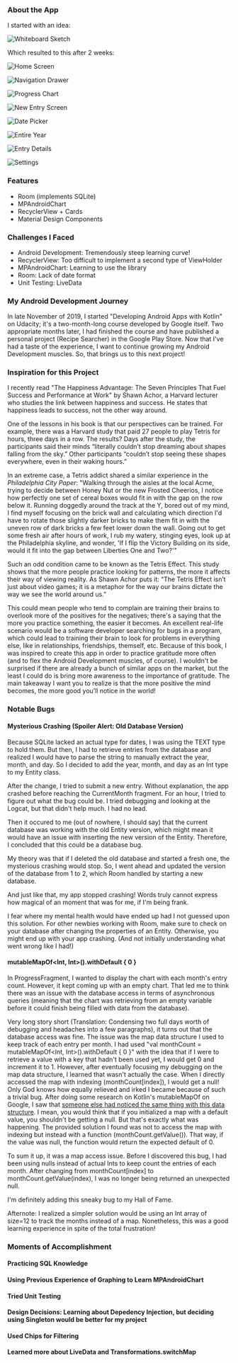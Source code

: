 ### About the App
I started with an idea:

![Whiteboard Sketch](/images/whiteboardDraft.jpg)

Which resulted to this after 2 weeks:

![Home Screen](/images/homeScreen.jpg)

![Navigation Drawer](/images/navDrawer.jpg)

![Progress Chart](/images/progressChart.jpg)

![New Entry Screen](/images/newEntryScreen.jpg)

![Date Picker](/images/datePicker.jpg)

![Entire Year](/images/entireYearScreen.jpg)

![Entry Details](/images/entryDetailsScreen.jpg)

![Settings](/images/settingsScreen.jpg)

### Features
- Room (implements SQLite)
- MPAndroidChart
- RecyclerView + Cards
- Material Design Components

### Challenges I Faced
- Android Development: Tremendously steep learning curve!
- RecyclerView: Too difficult to implement a second type of ViewHolder
- MPAndroidChart: Learning to use the library
- Room: Lack of date format
- Unit Testing: LiveData

### My Android Development Journey

In late November of 2019, I started "Developing Android Apps with Kotlin"⁠ on Udacity; it's a two-month-long course developed by Google itself. Two appropriate months later, I had finished the course and have published a personal project (Recipe Searcher) in the Google Play Store. Now that I've had a taste of the experience, I want to continue growing my Android Development muscles. So, that brings us to this next project!

### Inspiration for this Project

I recently read "The Happiness Advantage: The Seven Principles That Fuel Success and Performance at Work" by Shawn Achor, a Harvard lecturer who studies the link between happiness and success.  He states that happiness leads to success, not the other way around. 

One of the lessons in his book is that our perspectives can be trained. For example, there was a Harvard study that paid 27 people to play Tetris for hours, three days in a row. The results? Days after the study, the participants said their minds “literally couldn’t stop dreaming about shapes falling from the sky.” Other participants “couldn’t stop seeing these shapes everywhere, even in their waking hours.” 

In an extreme case, a Tetris addict shared a similar experience in the *Philadelphia City Paper*: "Walking through the aisles at the local Acme, trying to decide between Honey Nut or the new Frosted Cheerios, I notice how perfectly one set of cereal boxes would fit in with the gap on the row below it. Running doggedly around the track at the Y, bored out of my mind, I find myself focusing on the brick wall and calculating which direction I'd have to rotate those slightly darker bricks to make them fit in with the uneven row of dark bricks a few feet lower down the wall. Going out to get some fresh air after hours of work, I rub my watery, stinging eyes, look up at the Philadelphia skyline, and wonder, 'If I flip the Victory Building on its side, would it fit into the gap between Liberties One and Two?'"

Such an odd condition came to be known as the Tetris Effect. This study shows that the more people practice looking for patterns, the more it affects their way of viewing reality. As Shawn Achor puts it: “The Tetris Effect isn’t just about video games; it is a metaphor for the way our brains dictate the way we see the world around us.” 

This could mean people who tend to complain are training their brains to overlook more of the positives for the negatives; there's a saying that the more you practice something, the easier it becomes. An excellent real-life scenario would be a software developer searching for bugs in a program, which could lead to training their brain to look for problems in everything else, like in relationships, friendships, themself, etc. Because of this book, I was inspired to create this app in order to practice gratitude more often (and to flex the Android Development muscles, of course). I wouldn't be surprised if there are already a bunch of similar apps on the market, but the least I could do is bring more awareness to the importance of gratitude. The main takeaway I want you to realize is that the more positive the mind becomes, the more good you’ll notice in the world!

### Notable Bugs

#### Mysterious Crashing (Spoiler Alert: Old Database Version)
Because SQLite lacked an actual type for dates, I was using the TEXT type to hold them. But then, I had to retrieve entries from the database and realized I would have to parse the string to manually extract the year, month, and day. So I decided to add the year, month, and day as an Int type to my Entity class.

After the change, I tried to submit a new entry. Without explanation, the app crashed before reaching the CurrentMonth fragment. For an hour, I tried to figure out what the bug could be. I tried debugging and looking at the Logcat, but that didn't help much. I had no lead.

Then it occured to me (out of nowhere, I should say) that the current database was working with the old Entity version, which might mean it would have an issue with inserting the new version of the Entity. Therefore, I concluded that this could be a database bug. 

My theory was that if I deleted the old database and started a fresh one, the mysterious crashing would stop. So, I went ahead and updated the version of the database from 1 to 2, which Room handled by starting a new database.

And just like that, my app stopped crashing! Words truly cannot express how magical of an moment that was for me, if I'm being frank.

I fear where my mental health would have ended up had I not guessed upon this solution. For other newbies working with Room, make sure to check on your database after changing the properties of an Entity. Otherwise, you might end up with your app crashing. (And not initially understanding what went wrong like I had!)

#### mutableMapOf<Int, Int>().withDefault { 0 }
In ProgressFragment, I wanted to display the chart with each month's entry count. However, it kept coming up with an empty chart. That led me to think there was an issue with the database access in terms of asynchronous queries (meaning that the chart was retrieving from  an empty variable before it could finish being filled with data from the database). 

Very long story short (Translation: Condensing two full days worth of debugging and headaches into a few paragraphs), it turns out that the database access was fine. The issue was the map data structure I used to keep track of each entry per month. I had used "val monthCount = mutableMapOf<Int, Int>().withDefault { 0 }" with the idea that if I were to retrieve a value with a key that hadn't been used yet, I would get 0 and increment it to 1. However, after eventually focusing my debugging on the map data structure, I learned that wasn't actually the case. When I directly accessed the map with indexing (monthCount[index]), I would get a null! Only God knows how equally relieved and irked I became because of such a trivial bug. After doing some research on Kotlin's mutableMapOf on Google, I saw that [someone else had noticed the same thing with this data structure](https://discuss.kotlinlang.org/t/map-withdefault-not-defaulting/7691). I mean, you would think that if you initialized a map with a default value, you shouldn't be getting a null. But that's exactly what was happening. The provided solution I found was not to access the map with indexing but instead with a function (monthCount.getValue()). That way, if the value was null, the function would return the expected default of 0. 

To sum it up, it was a map access issue. Before I discovered this bug, I had been using nulls instead of actual Ints to keep count the entries of each month. After changing from monthCount[index] to monthCount.getValue(index), I was no longer being returned an unexpected null. 

I'm definitely adding this sneaky bug to my Hall of Fame.

Afternote: I realized a simpler solution would be using an Int array of size=12 to track the months instead of a map. Nonetheless, this was a good learning experience in spite of the total frustration!

### Moments of Accomplishment

#### Practicing SQL Knowledge

#### Using Previous Experience of Graphing to Learn MPAndroidChart

#### Tried Unit Testing

#### Design Decisions: Learning about Depedency Injection, but deciding using Singleton would be better for my project

#### Used Chips for Filtering

#### Learned more about LiveData and Transformations.switchMap
